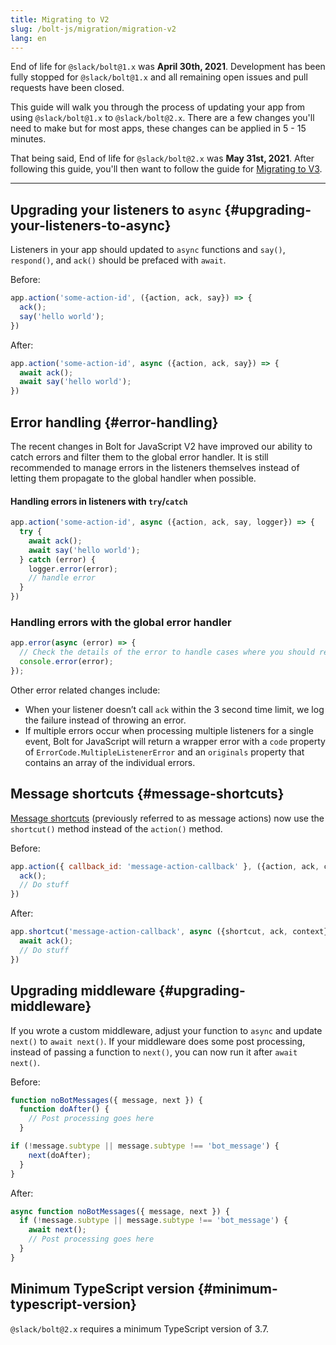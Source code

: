 ```yaml
---
title: Migrating to V2
slug: /bolt-js/migration/migration-v2
lang: en
---
```


End of life for `@slack/bolt@1.x` was  **April 30th, 2021**. Development has been fully stopped for `@slack/bolt@1.x` and all remaining open issues and pull requests have been closed. 

This guide will walk you through the process of updating your app from using `@slack/bolt@1.x` to `@slack/bolt@2.x`. There are a few changes you'll need to make but for most apps, these changes can be applied in 5 - 15 minutes.

That being said, End of life for `@slack/bolt@2.x` was **May 31st, 2021**. After following this guide, you'll then want to follow the guide for [Migrating to V3](/tools/bolt-js/migration/migration-v3).

---

## Upgrading your listeners to `async` {#upgrading-your-listeners-to-async}

Listeners in your app should updated to `async` functions and `say()`,  `respond()`, and `ack()` should be prefaced with `await`.

Before:

```javascript
app.action('some-action-id', ({action, ack, say}) => { 
  ack();
  say('hello world');
})
```

After:

```javascript
app.action('some-action-id', async ({action, ack, say}) => { 
  await ack();
  await say('hello world');
})
```

## Error handling {#error-handling}

The recent changes in Bolt for JavaScript V2 have improved our ability to catch errors and filter them to the global error handler.  It is still recommended to manage errors in the listeners themselves instead of letting them propagate to the global handler when possible.

#### Handling errors in listeners with `try`/`catch`

```javascript
app.action('some-action-id', async ({action, ack, say, logger}) => { 
  try {
    await ack();
    await say('hello world');
  } catch (error) {
    logger.error(error);
    // handle error
  }
})
```

### Handling errors with the global error handler

```javascript
app.error(async (error) => {
  // Check the details of the error to handle cases where you should retry sending a message or stop the app
  console.error(error);
});
```

Other error related changes include:

- When your listener doesn’t call `ack` within the 3 second time limit, we log the failure instead of throwing an error.
- If multiple errors occur when processing multiple listeners for a single event, Bolt for JavaScript will return a wrapper error with a `code` property of `ErrorCode.MultipleListenerError` and an `originals` property that contains an array of the individual errors. 

## Message shortcuts {#message-shortcuts}

[Message shortcuts](/interactivity/implementing-shortcuts) (previously referred to as message actions) now use the `shortcut()` method instead of the `action()` method.

Before:

```javascript
app.action({ callback_id: 'message-action-callback' }, ({action, ack, context}) => {
  ack();
  // Do stuff
})
```

After:

```javascript
app.shortcut('message-action-callback', async ({shortcut, ack, context}) => {
  await ack();
  // Do stuff
})
```

## Upgrading middleware {#upgrading-middleware}

If you wrote a custom middleware, adjust your function to `async`  and update `next()` to `await next()`. If your middleware does some post processing, instead of passing a function to `next()`, you can now run it after `await next()`.

Before:

```javascript
function noBotMessages({ message, next }) {
  function doAfter() { 
    // Post processing goes here
  }

if (!message.subtype || message.subtype !== 'bot_message') {
    next(doAfter);
  }
}
```

After:

```javascript
async function noBotMessages({ message, next }) {
  if (!message.subtype || message.subtype !== 'bot_message') {
    await next();
    // Post processing goes here
  }
}
```

## Minimum TypeScript version {#minimum-typescript-version}

`@slack/bolt@2.x` requires a minimum TypeScript version of 3.7.
